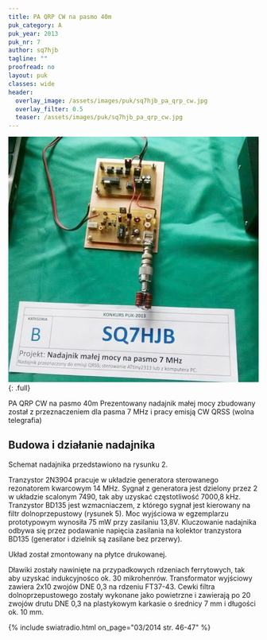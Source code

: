 ```yaml
---
title: PA QRP CW na pasmo 40m
puk_category: A
puk_year: 2013
puk_nr: 7
author: sq7hjb
tagline: ""
proofread: no
layout: puk
classes: wide
header:
  overlay_image: /assets/images/puk/sq7hjb_pa_qrp_cw.jpg
  overlay_filter: 0.5
  teaser: /assets/images/puk/sq7hjb_pa_qrp_cw.jpg
---
```


![alt](/assets/images/puk/sq7hjb_pa_qrp_cw.jpg)
{: .full}

PA QRP CW na pasmo 40m
Prezentowany nadajnik małej mocy zbudowany został z przeznaczeniem dla pasma 7 MHz i pracy emisją CW QRSS (wolna telegrafia)

## Budowa i działanie nadajnika

Schemat nadajnika przedstawiono na rysunku 2.

Tranzystor 2N3904 pracuje w układzie generatora sterowanego rezonatorem kwarcowym 14 MHz. Sygnał z generatora jest dzielony przez 2 w układzie scalonym 7490, tak aby uzyskać częstotliwość 7000,8 kHz. Tranzystor BD135 jest wzmacniaczem, z którego sygnał jest kierowany na filtr dolnoprzepustowy (rysunek 5). Moc wyjściowa w egzemplarzu prototypowym wynosiła 75 mW przy zasilaniu 13,8V. Kluczowanie nadajnika odbywa się przez podawanie napięcia zasilania na kolektor tranzystora BD135 (generator i dzielnik są zasilane bez przerwy).

Układ został zmontowany na płytce drukowanej.

Dławiki zostały nawinięte na przypadkowych rdzeniach ferrytowych, tak aby uzyskać indukcyjnośco ok. 30 mikrohenrów. Transformator wyjściowy zawiera 2x10 zwojów DNE 0,3 na rdzeniu FT37-43. Cewki filtra dolnoprzepustowego zostały wykonane jako powietrzne i zawierają po 20 zwojów drutu DNE 0,3 na plastykowym karkasie o średnicy 7 mm i długości ok. 10 mm.

{% include swiatradio.html on_page="03/2014 str. 46-47" %}